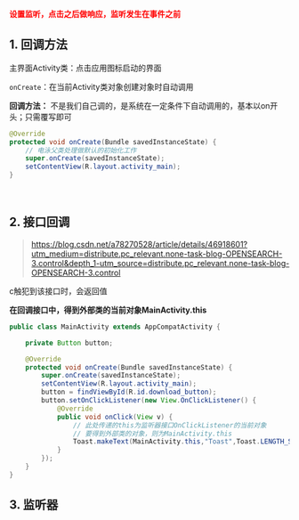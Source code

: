 <font color = red>**设置监听，点击之后做响应，监听发生在事件之前**</font>

## 1. 回调方法

主界面Activity类：点击应用图标启动的界面

`onCreate`：在当前Activity类对象创建对象时自动调用

**回调方法：** 不是我们自己调的，是系统在一定条件下自动调用的，基本以on开头；只需覆写即可

```java
@Override
protected void onCreate(Bundle savedInstanceState) {
    // 电泳父类处理做默认的初始化工作
    super.onCreate(savedInstanceState);
    setContentView(R.layout.activity_main);
}
```

<br>

## 2. 接口回调

> https://blog.csdn.net/a78270528/article/details/46918601?utm_medium=distribute.pc_relevant.none-task-blog-OPENSEARCH-3.control&depth_1-utm_source=distribute.pc_relevant.none-task-blog-OPENSEARCH-3.control

 c触犯到该接口时，会返回值

**在回调接口中，得到外部类的当前对象MainActivity.this**

```java
public class MainActivity extends AppCompatActivity {

    private Button button;

    @Override
    protected void onCreate(Bundle savedInstanceState) {
        super.onCreate(savedInstanceState);
        setContentView(R.layout.activity_main);
        button = findViewById(R.id.download_button);
        button.setOnClickListener(new View.OnClickListener() {
            @Override
            public void onClick(View v) {
                // 此处传递的this为监听器接口OnClickListener的当前对象
                // 要得到外部类的对象，则为MainActivity.this
                Toast.makeText(MainActivity.this,"Toast",Toast.LENGTH_SHORT);
            }
        });
    }
}
```



## 3. 监听器

